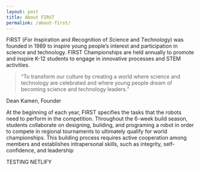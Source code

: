 ```yaml
---
layout: post
title: About FIRST
permalink: /about-first/
---
```


FIRST (*F*or *I*nspiration and *R*ecognition of *S*cience and *T*echnology) was founded in 1989 to inspire young people’s interest and participation in science and technology. FIRST Championships are held annually to promote and inspire K-12 students to engage in innovative processes and STEM activities.

>“To transform our culture by creating a world where science and technology are celebrated and where young people dream of becoming science and technology leaders.” 

Dean Kamen, Founder

At the beginning of each year, FIRST specifies the tasks that the robots need to perform in the competition. Throughout the 6-week build season, students collaborate on designing, building, and programing a robot in order to compete in regional tournaments to ultimately qualify for world championships. This building process requires active cooperation among members and establishes intrapersonal skills, such as integrity, self-confidence, and leadership

TESTING NETLIFY
